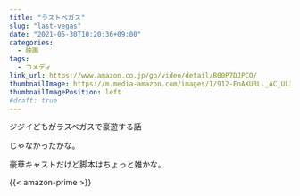 ```yaml
---
title: "ラストベガス"
slug: "last-vegas"
date: "2021-05-30T10:20:36+09:00"
categories:
  - 映画
tags:
  - コメディ
link_url: https://www.amazon.co.jp/gp/video/detail/B00P7DJPCO/
thumbnailImage: https://m.media-amazon.com/images/I/912-EnAXURL._AC_UL320_.jpg
thumbnailImagePosition: left
#draft: true
---
```

ジジイどもがラスベガスで豪遊する話
<!--more-->
じゃなかったかな。

豪華キャストだけど脚本はちょっと雑かな。

{{< amazon-prime >}}
